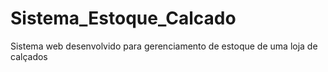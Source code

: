 # Sistema_Estoque_Calcado
Sistema web desenvolvido para gerenciamento de estoque de uma loja de calçados
